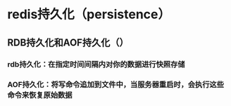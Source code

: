 # redis持久化（persistence）

## RDB持久化和AOF持久化（）

### rdb持久化：在指定时间间隔内对你的数据进行快照存储

### AOF持久化：将写命令追加到文件中，当服务器重启时，会执行这些命令来恢复原始数据

